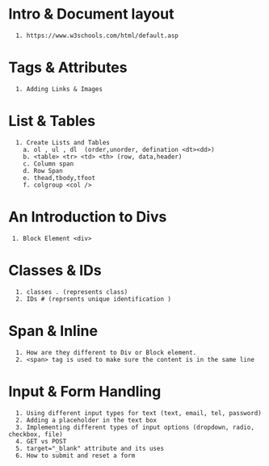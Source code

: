 # Intro & Document layout

```
  1. https://www.w3schools.com/html/default.asp
```

# Tags & Attributes

```
  1. Adding Links & Images
```

# List & Tables

```
  1. Create Lists and Tables
    a. ol , ul , dl  (order,unorder, defination <dt><dd>)
    b. <table> <tr> <td> <th> (row, data,header)
    c. Column span
    d. Row Span
    e. thead,tbody,tfoot
    f. colgroup <col />
```

# An Introduction to Divs

```
 1. Block Element <div>
```

# Classes & IDs

```
  1. classes . (represents class)
  2. IDs # (reprsents unique identification )

```

# Span & Inline

```
  1. How are they different to Div or Block element.
  2. <span> tag is used to make sure the content is in the same line
```

# Input & Form Handling

```
  1. Using different input types for text (text, email, tel, password)
  2. Adding a placeholder in the text box
  3. Implementing different types of input options (dropdown, radio, checkbox, file)
  4. GET vs POST
  5. target="_blank" attribute and its uses
  6. How to submit and reset a form

```
